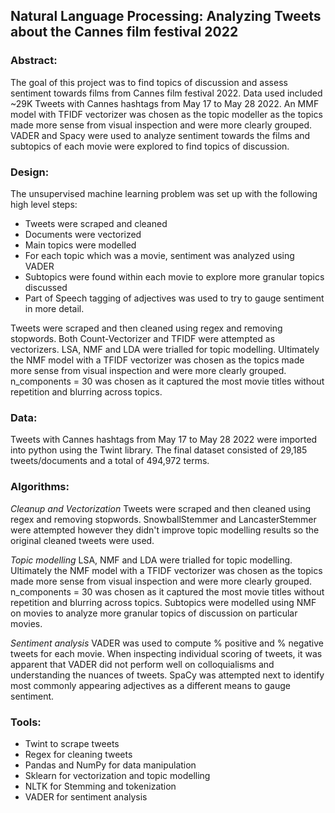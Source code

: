 

## Natural Language Processing: Analyzing Tweets about the Cannes film festival 2022

### Abstract:
The goal of this project was to find topics of discussion and assess sentiment towards films from Cannes film festival 2022. Data used included ~29K Tweets with Cannes hashtags from May 17 to May 28 2022. An MMF model with TFIDF vectorizer was chosen as the topic modeller as the topics made more sense from visual inspection and were more clearly grouped. VADER and Spacy were used to analyze sentiment towards the films and subtopics of each movie were explored to find topics of discussion. 


### Design: 

The unsupervised machine learning problem was set up with the following high level steps: 
- Tweets were scraped and cleaned
- Documents were vectorized
- Main topics were modelled
- For each topic which was a movie, sentiment was analyzed using VADER
- Subtopics were found within each movie to explore more granular topics discussed
- Part of Speech tagging of adjectives was used to try to gauge sentiment in more detail. 

Tweets were scraped and then cleaned using regex and removing stopwords. Both Count-Vectorizer and TFIDF were attempted as vectorizers. LSA, NMF and LDA were trialled for topic modelling. Ultimately the NMF model with a TFIDF vectorizer was chosen as the topics made more sense from visual inspection and were more clearly grouped. n_components = 30 was chosen as it captured the most movie titles without repetition and blurring across topics. 

### Data:

Tweets with Cannes hashtags from May 17 to May 28 2022 were imported into python using the Twint library. The final dataset consisted of 29,185 tweets/documents and a total of 494,972 terms. 

### Algorithms:

<i>Cleanup and Vectorization</i>
Tweets were scraped and then cleaned using regex and removing stopwords. 
SnowballStemmer and LancasterStemmer were attempted however they didn't improve topic modelling results so the original cleaned tweets were used.

<i>Topic modelling</i>
LSA, NMF and LDA were trialled for topic modelling. Ultimately the NMF model with a TFIDF vectorizer was chosen as the topics made more sense from visual inspection and were more clearly grouped. n_components = 30 was chosen as it captured the most movie titles without repetition and blurring across topics. 
Subtopics were modelled using NMF on movies to analyze more granular topics of discussion on particular movies. 

<i>Sentiment analysis</i>
VADER was used to compute % positive and % negative tweets for each movie. When inspecting individual scoring of tweets, it was apparent that VADER did not perform well on colloquialisms and understanding the nuances of tweets. 
SpaCy was attempted next to identify most commonly appearing adjectives as a different means to gauge sentiment.

### Tools:
- Twint to scrape tweets
- Regex for cleaning tweets
- Pandas and NumPy for data manipulation  
- Sklearn for vectorization and topic modelling
- NLTK for Stemming and tokenization
- VADER for sentiment analysis

